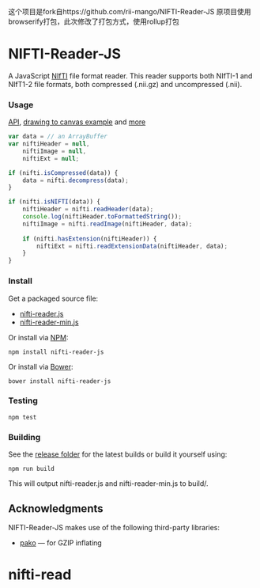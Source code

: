 这个项目是fork自https://github.com/rii-mango/NIFTI-Reader-JS
原项目使用browserify打包，此次修改了打包方式，使用rollup打包
# NIFTI-Reader-JS
A JavaScript [NIfTI](http://nifti.nimh.nih.gov/) file format reader.  This reader supports both NIfTI-1 and NIfT1-2 file formats, both compressed (.nii.gz) and uncompressed (.nii).

### Usage
[API](https://github.com/rii-mango/NIFTI-Reader-JS/wiki/API), [drawing to canvas example](https://github.com/rii-mango/NIFTI-Reader-JS/blob/master/tests/canvas.html) and [more](https://github.com/rii-mango/NIFTI-Reader-JS/tree/master/tests)

```javascript
var data = // an ArrayBuffer
var niftiHeader = null,
    niftiImage = null,
    niftiExt = null;

if (nifti.isCompressed(data)) {
    data = nifti.decompress(data);
}

if (nifti.isNIFTI(data)) {
    niftiHeader = nifti.readHeader(data);
    console.log(niftiHeader.toFormattedString());
    niftiImage = nifti.readImage(niftiHeader, data);
    
    if (nifti.hasExtension(niftiHeader)) {
        niftiExt = nifti.readExtensionData(niftiHeader, data);
    }
}
```

### Install
Get a packaged source file:

* [nifti-reader.js](https://raw.githubusercontent.com/rii-mango/NIFTI-Reader-JS/master/release/current/nifti-reader.js)
* [nifti-reader-min.js](https://raw.githubusercontent.com/rii-mango/NIFTI-Reader-JS/master/release/current/nifti-reader-min.js)

Or install via [NPM](https://www.npmjs.com/):

```
npm install nifti-reader-js
```

Or install via [Bower](http://bower.io/):

```
bower install nifti-reader-js
```

### Testing
```
npm test
```

### Building
See the [release folder](https://github.com/rii-mango/NIFTI-Reader-JS/tree/master/release) for the latest builds or build it yourself using:
```
npm run build
```
This will output nifti-reader.js and nifti-reader-min.js to build/.


Acknowledgments
-----
NIFTI-Reader-JS makes use of the following third-party libraries:
- [pako](https://github.com/nodeca/pako) &mdash; for GZIP inflating

# nifti-read
